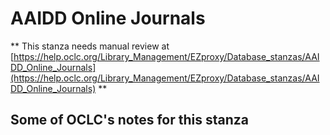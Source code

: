 # AAIDD Online Journals
** This stanza needs manual review at [https://help.oclc.org/Library_Management/EZproxy/Database_stanzas/AAIDD_Online_Journals](https://help.oclc.org/Library_Management/EZproxy/Database_stanzas/AAIDD_Online_Journals) **

## Some of OCLC's notes for this stanza

&nbsp;
